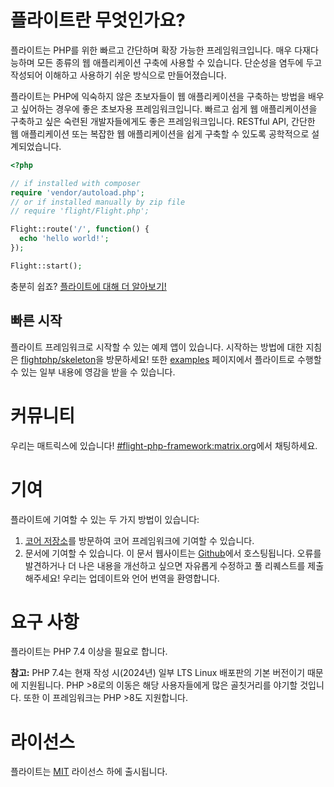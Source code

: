 # 플라이트란 무엇인가요?

플라이트는 PHP를 위한 빠르고 간단하며 확장 가능한 프레임워크입니다. 매우 다재다능하며 모든 종류의 웹 애플리케이션 구축에 사용할 수 있습니다. 단순성을 염두에 두고 작성되어 이해하고 사용하기 쉬운 방식으로 만들어졌습니다.

플라이트는 PHP에 익숙하지 않은 초보자들이 웹 애플리케이션을 구축하는 방법을 배우고 싶어하는 경우에 좋은 초보자용 프레임워크입니다. 빠르고 쉽게 웹 애플리케이션을 구축하고 싶은 숙련된 개발자들에게도 좋은 프레임워크입니다. RESTful API, 간단한 웹 애플리케이션 또는 복잡한 웹 애플리케이션을 쉽게 구축할 수 있도록 공학적으로 설계되었습니다.

```php
<?php

// if installed with composer
require 'vendor/autoload.php';
// or if installed manually by zip file
// require 'flight/Flight.php';

Flight::route('/', function() {
  echo 'hello world!';
});

Flight::start();
```

충분히 쉽죠? [플라이트에 대해 더 알아보기!](learn)

## 빠른 시작
플라이트 프레임워크로 시작할 수 있는 예제 앱이 있습니다. 시작하는 방법에 대한 지침은 [flightphp/skeleton](https://github.com/flightphp/skeleton)을 방문하세요! 또한 [examples](examples) 페이지에서 플라이트로 수행할 수 있는 일부 내용에 영감을 받을 수 있습니다.

# 커뮤니티

우리는 매트릭스에 있습니다! [#flight-php-framework:matrix.org](https://matrix.to/#/#flight-php-framework:matrix.org)에서 채팅하세요.

# 기여

플라이트에 기여할 수 있는 두 가지 방법이 있습니다:

1. [코어 저장소](https://github.com/flightphp/core)를 방문하여 코어 프레임워크에 기여할 수 있습니다.
1. 문서에 기여할 수 있습니다. 이 문서 웹사이트는 [Github](https://github.com/flightphp/docs)에서 호스팅됩니다. 오류를 발견하거나 더 나은 내용을 개선하고 싶으면 자유롭게 수정하고 풀 리퀘스트를 제출해주세요! 우리는 업데이트와 언어 번역을 환영합니다.

# 요구 사항

플라이트는 PHP 7.4 이상을 필요로 합니다.

**참고:** PHP 7.4는 현재 작성 시(2024년) 일부 LTS Linux 배포판의 기본 버전이기 때문에 지원됩니다. PHP >8로의 이동은 해당 사용자들에게 많은 골칫거리를 야기할 것입니다. 또한 이 프레임워크는 PHP >8도 지원합니다.

# 라이선스

플라이트는 [MIT](https://github.com/flightphp/core/blob/master/LICENSE) 라이선스 하에 출시됩니다.